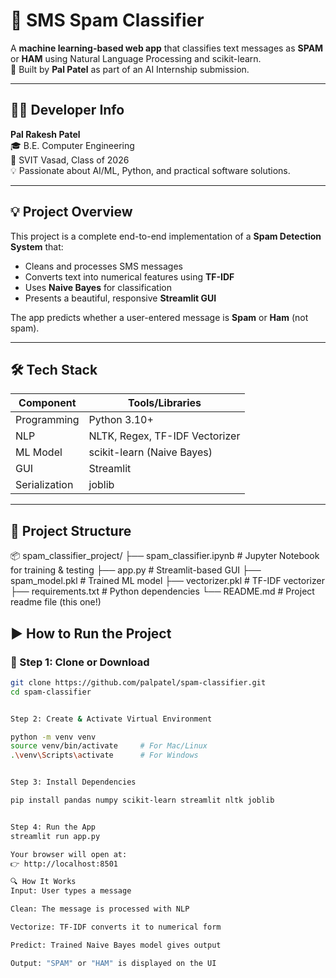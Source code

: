 
# 📩 SMS Spam Classifier

A **machine learning-based web app** that classifies text messages as **SPAM** or **HAM** using Natural Language Processing and scikit-learn.  
🔧 Built by **Pal Patel** as part of an AI Internship submission.

---

## 👨‍💻 Developer Info

**Pal Rakesh Patel**  
🎓 B.E. Computer Engineering  
🏫 SVIT Vasad, Class of 2026  
💡 Passionate about AI/ML, Python, and practical software solutions.

---

## 💡 Project Overview

This project is a complete end-to-end implementation of a **Spam Detection System** that:

- Cleans and processes SMS messages
- Converts text into numerical features using **TF-IDF**
- Uses **Naive Bayes** for classification
- Presents a beautiful, responsive **Streamlit GUI**

The app predicts whether a user-entered message is **Spam** or **Ham** (not spam).

---

## 🛠️ Tech Stack

| Component       | Tools/Libraries              |
|----------------|------------------------------|
| Programming     | Python 3.10+                 |
| NLP             | NLTK, Regex, TF-IDF Vectorizer |
| ML Model        | scikit-learn (Naive Bayes)   |
| GUI             | Streamlit                    |
| Serialization   | joblib                       |

---

## 📁 Project Structure

📦 spam_classifier_project/
├── spam_classifier.ipynb # Jupyter Notebook for training & testing
├── app.py # Streamlit-based GUI
├── spam_model.pkl # Trained ML model
├── vectorizer.pkl # TF-IDF vectorizer
├── requirements.txt # Python dependencies
└── README.md # Project readme file (this one!)

## ▶️ How to Run the Project

### 🔹 Step 1: Clone or Download

```bash
git clone https://github.com/palpatel/spam-classifier.git
cd spam-classifier


Step 2: Create & Activate Virtual Environment

python -m venv venv
source venv/bin/activate     # For Mac/Linux
.\venv\Scripts\activate      # For Windows


Step 3: Install Dependencies

pip install pandas numpy scikit-learn streamlit nltk joblib


Step 4: Run the App
streamlit run app.py

Your browser will open at:
👉 http://localhost:8501

🔍 How It Works
Input: User types a message

Clean: The message is processed with NLP

Vectorize: TF-IDF converts it to numerical form

Predict: Trained Naive Bayes model gives output

Output: "SPAM" or "HAM" is displayed on the UI


